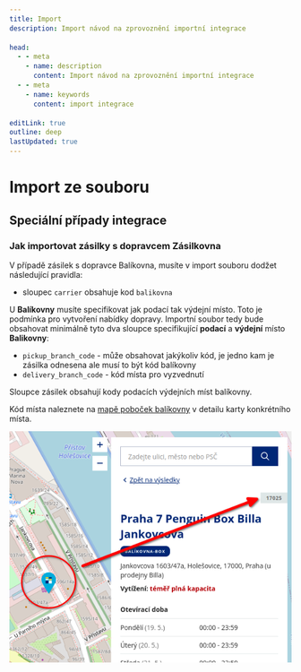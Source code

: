 ```yaml
---
title: Import
description: Import návod na zprovoznění importní integrace

head:
  - - meta
    - name: description
      content: Import návod na zprovoznění importní integrace
  - - meta
    - name: keywords
      content: import integrace
      
editLink: true
outline: deep
lastUpdated: true
---
```


# Import ze souboru


## Speciální případy integrace

### Jak importovat zásilky s dopravcem Zásilkovna

V případě zásilek s dopravce Balíkovna, musíte v import souboru dodžet následující pravidla:
 - sloupec `carrier` obsahuje kod `balikovna`

U **Balíkovny** musíte specifikovat jak podací tak výdejní místo. Toto je podmínka pro vytvoření nabídky dopravy. Importní soubor tedy bude obsahovat minimálně tyto dva sloupce specifikující **podací** a **výdejní** místo **Balikovny**:
 - `pickup_branch_code`  - může obsahovat jakýkoliv kód, je jedno kam je zásilka odnesena ale musí to být kód balíkovny
 - `delivery_branch_code` - kód místa pro vyzvednutí

Sloupce zásilek obsahují kody podacích výdejních míst balíkovny.

Kód místa naleznete na [mapě poboček balíkovny](https://www.balikovna.cz/cs/vyhledat-balikovnu) v detailu karty konkrétního místa.

![Pobocky Balikovna mapa](../../../assets/docs/integrations/balikovna-pudo-detail.png)